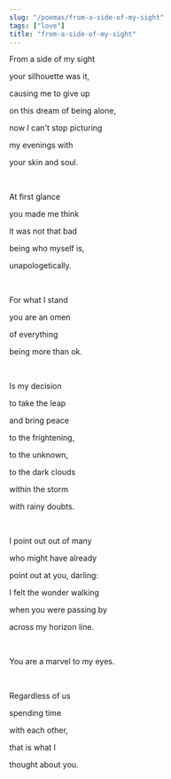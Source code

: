 ```yaml
---
slug: "/poemas/from-a-side-of-my-sight"
tags: ["love"]
title: "from-a-side-of-my-sight"
---
```

From a side of my sight

your silhouette was it,

causing me to give up

on this dream of being alone,

now I can't stop picturing

my evenings with

your skin and soul.

&nbsp;

At first glance

you made me think

it was not that bad

being who myself is,

unapologetically.

&nbsp;

For what I stand

you are an omen

of everything

being more than ok.

&nbsp;

Is my decision

to take the leap

and bring peace

to the frightening,

to the unknown,

to the dark clouds

within the storm

with rainy doubts.

&nbsp;

I point out out of many

who might have already

point out at you, darling:

I felt the wonder walking

when you were passing by

across my horizon line.

&nbsp;

You are a marvel to my eyes.

&nbsp;

Regardless of us

spending time

with each other,

that is what I

thought about you.